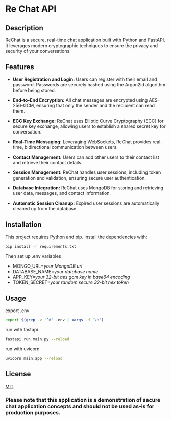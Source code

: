 # Re Chat API

## Description

ReChat is a secure, real-time chat application built with Python and FastAPI. It leverages modern cryptographic
techniques to ensure the privacy and security of your conversations.

## Features

- **User Registration and Login:** Users can register with their email and password. Passwords are securely hashed using
  the
  Argon2id algorithm before being stored.

- **End-to-End Encryption:** All chat messages are encrypted using AES-256-GCM, ensuring that only the sender and the
  recipient can read them.

- **ECC Key Exchange:** ReChat uses Elliptic Curve Cryptography (ECC) for secure key exchange, allowing users to
  establish a
  shared secret key for conversation.

- **Real-Time Messaging:** Leveraging WebSockets, ReChat provides real-time, bidirectional communication between users.

- **Contact Management:** Users can add other users to their contact list and retrieve their contact details.

- **Session Management:** ReChat handles user sessions, including token generation and validation, ensuring secure user
  authentication.

- **Database Integration:** ReChat uses MongoDB for storing and retrieving user data, messages, and contact information.

- **Automatic Session Cleanup:** Expired user sessions are automatically cleaned up from the database.

## Installation

This project requires Python and pip. Install the dependencies with:

```bash
pip install -r requirements.txt
```

Then set up .env variables

- MONGO_URL=_your MongoDB url_
- DATABASE_NAME=_your database name_
- APP_KEY=_your 32-bit aes gcm key in base64 encoding_
- TOKEN_SECRET=_your random secure 32-bit hex token_

## Usage

export .env
```bash
export $(grep -v '^#' .env | xargs -d '\n')
```
run with fastapi
```bash
fastapi run main.py --reload
```
run with uvicorn
```bash
uvicorn main:app --reload
```

## License

[MIT](LICENSE)

### Please note that this application is a demonstration of secure chat application concepts and should not be used as-is for production purposes.

